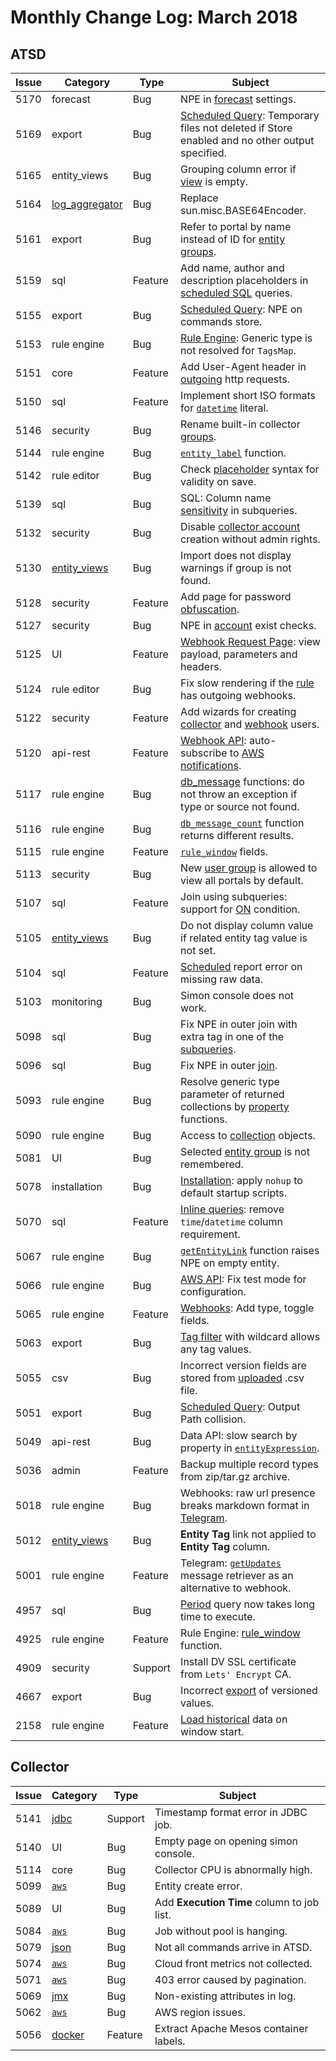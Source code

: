 # Monthly Change Log: March 2018

## ATSD

**Issue**| **Category**    | **Type**    | **Subject**
-----|-------------|---------|----------------------
5170 | forecast | Bug | NPE in [forecast](../../forecasting/README.md#data-forecasting) settings.
5169 | export | Bug | [Scheduled Query](../../reporting/scheduled-exporting.md#scheduled-exporting): Temporary files not deleted if Store enabled and no other output specified.
5165 | entity_views | Bug | Grouping column error if [view](../../configuration/entity_views.md#entity-views) is empty.
5164 | [log_aggregator](https://github.com/axibase/aggregation-log-filter) | Bug | Replace sun.misc.BASE64Encoder.
5161 | export | Bug | Refer to portal by name instead of ID for [entity groups](../../configuration/entity_groups.md#entity-groups).
5159 | sql | Feature | Add name, author and description placeholders in [scheduled SQL](../../sql/scheduled-sql.md#sql-scheduler) queries.
5155 | export | Bug | [Scheduled Query](../../reporting/scheduled-exporting.md#scheduled-exporting): NPE on commands store.
5153 | rule engine | Bug | [Rule Engine](../../rule-engine): Generic type is not resolved for `TagsMap`.
5151 | core | Feature | Add User-Agent header in [outgoing](../../rule-engine/notifications/README.md#outgoing-webhooks) http requests.
5150 | sql | Feature | Implement short ISO formats for [`datetime`](../../sql/README.md#interval-condition) literal.
5146 | security | Bug | Rename built-in collector [groups](../../administration/user-authorization.md#collector-user).
5144 | rule engine | Bug | [`entity_label`](../../rule-engine/functions-lookup.md#entity_label) function.
5142 | rule editor | Bug | Check [placeholder](../../rule-engine/placeholders.md#placeholders) syntax for validity on save.
5139 | sql | Bug | SQL: Column name [sensitivity](../../sql/README.md#case-sensitivity) in subqueries.
5132 | security | Bug | Disable [collector account](../../administration/collector-account.md#collector-account) creation without admin rights.
5130 | [entity_views](../../configuration/entity_views.md#entity-views) | Bug | Import does not display warnings if group is not found.
5128 | security | Feature | Add page for password [obfuscation](../../administration/passwords-obfuscation.md#password-obfuscation).
5127 | security | Bug | NPE in [account](../../administration/user-authentication.md#built-in-account) exist checks.
5125 | UI | Feature | [Webhook Request Page](../../api/data/messages/webhook.md#diagnostics): view payload, parameters and headers.
5124 | rule editor | Bug | Fix slow rendering if the [rule](../../rule-engine/README.md) has outgoing webhooks.
5122 | security | Feature | Add wizards for creating [collector](../../administration/user-authorization.md#collector-user) and [webhook](../../api/data/messages/webhook.md#webhook-user-wizard) users.
5120 | api-rest | Feature | [Webhook API](../../api/data/messages/webhook.md#messages-webhook): auto-subscribe to [AWS notifications](../../api/data/messages/webhook.md#amazon-ws).
5117 | rule engine | Bug | [db_message](../../rule-engine/functions-message.md) functions: do not throw an exception if type or source not found.
5116 | rule engine | Bug |[`db_message_count`](../../rule-engine/functions-message.md#db_message_count) function returns different results.
5115 | rule engine | Feature | [`rule_window`](../../rule-engine/functions-rules.md#rule_window) fields.
5113 | security | Bug | New [user group](../../administration/user-authorization.md#portal-permissions) is allowed to view all portals by default.
5107 | sql | Feature | Join using subqueries: support for [ON](../../sql/README.md#join-syntax) condition.
5105 | [entity_views](../../configuration/entity_views.md#entity-views) | Bug | Do not display column value if related entity tag value is not set.
5104 | sql | Feature | [Scheduled](../../sql/scheduled-sql.md#sql-scheduler) report error on missing raw data.
5103 | monitoring | Bug | Simon console does not work.
5098 | sql | Bug | Fix NPE in outer join with extra tag in one of the [subqueries](../../sql/README.md#inline-views).
5096 | sql | Bug | Fix NPE in outer [join](../../sql/README.md#joins).
5093 | rule engine | Bug | Resolve generic type parameter of returned collections by [property](../../rule-engine/functions-property.md#property-functions) functions.
5090 | rule engine | Bug | Access to [collection](../../rule-engine/functions-collection.md#collection-functions) objects.
5081 | UI | Bug | Selected [entity group](../../configuration/entity_groups.md#entity-groups) is not remembered.
5078 | installation | Bug | [Installation](../../installation/README.md#installation): apply `nohup` to default startup scripts.
5070 | sql | Feature | [Inline queries](../../sql/README.md#inline-views): remove `time`/`datetime` column requirement.
5067 | rule engine | Bug | [`getEntityLink`](../../rule-engine/functions-link.md#getentitylink) function raises NPE on empty entity.
5066 | rule engine | Bug | [AWS API](../../rule-engine/notifications/README.md#integration-webhooks): Fix test mode for configuration.
5065 | rule engine | Feature | [Webhooks](../../rule-engine/notifications/README.md): Add type, toggle fields.
5063 | export | Bug | [Tag filter](../../reporting/ad-hoc-exporting.md#ad-hoc-exporting) with wildcard allows any tag values.
5055 | csv | Bug | Incorrect version fields are stored from [uploaded](../../parsers/csv/README.md#uploading-csv-files) .csv file.
5051 | export | Bug | [Scheduled Query](../../reporting/scheduled-exporting.md#scheduled-exporting): Output Path collision.
5049 | api-rest | Bug | Data API: slow search by property in [`entityExpression`](../../api/data/filter-entity.md#entity-filter-fields).
5036 | admin | Feature | Backup multiple record types from zip/tar.gz archive.
5018 | rule engine | Bug | Webhooks: raw url presence breaks markdown format in [Telegram](../../rule-engine/notifications/telegram.md#telegram-notifications).
5012 | [entity_views](../../configuration/entity_views.md#entity-views) | Bug | **Entity Tag** link not applied to **Entity Tag** column.
5001 | rule engine | Feature | Telegram: [`getUpdates`](../../rule-engine/notifications/telegram.md#reacting-to-bot-messages) message retriever as an alternative to webhook.
4957 | sql | Bug | [Period](../../sql/README.md#period) query now takes long time to execute.
4925 | rule engine | Feature | Rule Engine: [rule_window](../../rule-engine/functions-rules.md#rule_window) function.
4909 | security | Support | Install DV SSL certificate from `Lets' Encrypt` CA.
4667 | export | Bug | Incorrect [export](../../reporting/ad-hoc-exporting.md) of versioned values.
2158 | rule engine | Feature | [Load historical](../../rule-engine/window.md#initial-status) data on window start.

## Collector

**Issue**| **Category**    | **Type**    | **Subject**
-----|-------------|---------|----------------------
5141 | [jdbc](https://axibase.com/docs/axibase-collector/jobs/jdbc.html) | Support | Timestamp format error in JDBC job.
5140 | UI | Bug | Empty page on opening simon console.
5114 | core | Bug | Collector CPU is abnormally high.
5099 | [`aws`](https://axibase.com/docs/axibase-collector/jobs/aws.html) | Bug | Entity create error.
5089 | UI | Bug | Add **Execution Time** column to job list.
5084 | [`aws`](https://axibase.com/docs/axibase-collector/jobs/aws.html) | Bug | Job without pool is hanging.
5079 | [json](https://axibase.com/docs/axibase-collector/jobs/json.html) | Bug | Not all commands arrive in ATSD.
5074 | [`aws`](https://axibase.com/docs/axibase-collector/jobs/aws.html) | Bug | Cloud front metrics not collected.
5071 | [`aws`](https://axibase.com/docs/axibase-collector/jobs/aws.html) | Bug | 403 error caused by pagination.
5069 | [jmx](https://axibase.com/docs/axibase-collector/jobs/jmx.html) | Bug | Non-existing attributes in log.
5062 | [`aws`](https://axibase.com/docs/axibase-collector/jobs/aws.html) | Bug | AWS region issues.
5056 | [docker](https://axibase.com/docs/axibase-collector/jobs/docker.html) | Feature | Extract Apache Mesos container labels.
